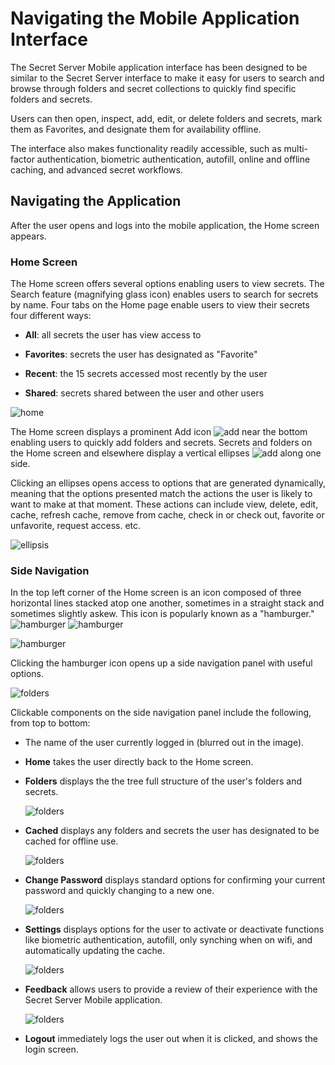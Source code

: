 [title]: # (Navigating the Mobile Application Interface)
[tags]: # (mobile,interface,navigation)
[priority]: # (3)

# Navigating the Mobile Application Interface

The Secret Server Mobile application interface has been designed to be similar to the Secret Server interface to make it easy for  users to search and browse through folders and secret collections to quickly find specific folders and secrets.

Users can then open, inspect, add, edit, or delete folders and secrets, mark them as Favorites, and designate them for availability offline.

The interface also makes functionality readily accessible, such as multi-factor authentication, biometric authentication, autofill, online and offline caching, and advanced secret workflows.

## Navigating the Application

After the user opens and logs into the mobile application, the Home screen appears.

### Home Screen

The Home screen offers several options enabling users to view secrets. The Search feature (magnifying glass icon) enables users to search for secrets by name. Four tabs on the Home page enable users to view their secrets four different ways:

* **All**: all secrets the user has view access to

* **Favorites**: secrets the user has designated as "Favorite"

* **Recent**: the 15 secrets accessed most recently by the user

* **Shared**: secrets shared between the user and other users

![home](images/main.png "Home page")

The Home screen displays a prominent Add icon ![add](images/add-icon.png "Add a Secret or Folder") near the bottom enabling users to quickly add folders and secrets. Secrets and folders on the Home screen and elsewhere display a vertical ellipses ![add](images/ellipses.png "Add a Secret or Folder") along one side.

Clicking an ellipses opens access to options that are generated dynamically, meaning that the options presented match the actions the user is likely to want to make at that moment. These actions can include view, delete, edit, cache, refresh cache, remove from cache, check in or check out, favorite or unfavorite, request access. etc.

![ellipsis](images/ellipsis.png "Ellipsis Menu Options")

### Side Navigation

In the top left corner of the Home screen is an icon composed of three horizontal lines stacked atop one another, sometimes in a straight stack and sometimes slightly askew. This icon is popularly known as a "hamburger." ![hamburger](images/hamburger2.png "Hamburger menu options") ![hamburger](images/scewburger.png "Hamburger menu options")

![hamburger](images/hamburger.png "Hamburger menu options")

Clicking the hamburger icon opens up a side navigation panel with useful options.

![folders](images/side-navigation.png "Folders page")

Clickable components on the side navigation panel include the following, from top to bottom:

* The name of the user currently logged in (blurred out in the image).

* **Home** takes the user directly back to the Home screen.

* **Folders** displays the the tree full structure of the user's folders and secrets.

  ![folders](images/folders.png "Folders page")

* **Cached** displays any folders and secrets the user has designated to be cached for offline use.

  ![folders](images/cached.png "Folders page")

* **Change Password** displays standard options for confirming your current password and quickly changing to a new one.

  ![folders](images/change-pwd.png "Folders page")

* **Settings** displays options for the user to activate or deactivate functions like biometric authentication, autofill, only synching when on wifi, and automatically updating the cache.  

  ![folders](images/settings.png "Folders page")

* **Feedback** allows users to provide a review of their experience with the Secret Server Mobile application.

  ![folders](images/feedback.png "Folders page")

* **Logout** immediately logs the user out when it is clicked, and shows the login screen.
